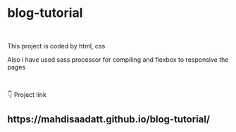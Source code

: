 # blog-tutorial

</br>
<p>This project is coded by html, css</p>
<p>Also i have used sass processor for compiling and flexbox to responsive the pages</p>
</br>

<p>👇 Project link</p>
<h2>https://mahdisaadatt.github.io/blog-tutorial/</h2>
